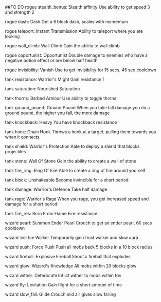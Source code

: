 ##TO DO
rogue stealth_bonus: Stealth affinity
Use ability to get speed 3 and strength 2

rogue dash: Dash
Get a 6 block dash, scales with momentum

rogue teleport: Instant Transmission
Ability to teleport where you are looking

rogue wall_climb: Wall Climb
Gain the ability to wall climb

rogue opportunist: Opportunist
Double damage to enemies who have a negative potion effect or are below half health

rogue invisibility: Vanish
Use to get invisibility for 15 secs, 45 sec cooldown

tank resistance: Warrior\'s Might
Gain resistance 1

tank saturation: Nourished
Saturation

tank thorns: Barbed Armour
Use ability to toggle thorns

tank ground_pound: Ground Pound
When you take fall damage you do a ground pound, the higher you fall, the more damage

tank knockback: Heavy
You have knockback resistance

tank hook: Chain Hook
Throws a hook at a target, pulling them towards you when it connects

tank shield: Warrior\'s Protection
Able to deploy a shield that blocks projectiles

tank stone: Wall Of Stone
Gain the ability to create a wall of stone

tank fire_ring: Ring Of Fire
Able to create a ring of fire around yourself

tank block: Unshakeable
Become invincible for a short period

tank damage: Warrior\'s Defence
Take half damage

tank rage: Warrior\'s Rage
When you rage, you get increased speed and damage for a short period

tank fire_res: Born From Flame
Fire resistance

wizard pearl: Summon Ender Pearl
Crouch to get an ender pearl, 60 secs cooldown

wizard ice: Ice Walker
Temporarily gain frost walker and slow aura

wizard push: Force Push
Push all mobs back 5 blocks in a 10 block radius

wizard fireball: Explosive Fireball
Shoot a fireball that explodes

wizard glow: Wizard\'s Knowledge
All mobs within 20 blocks glow

wizard wither: Deteriorate
Inflict wither to mobs within fov

wizard fly: Levitation
Gain flight for a short amount of time

wizard slow_fall: Glide
Crouch mid air gives slow falling

